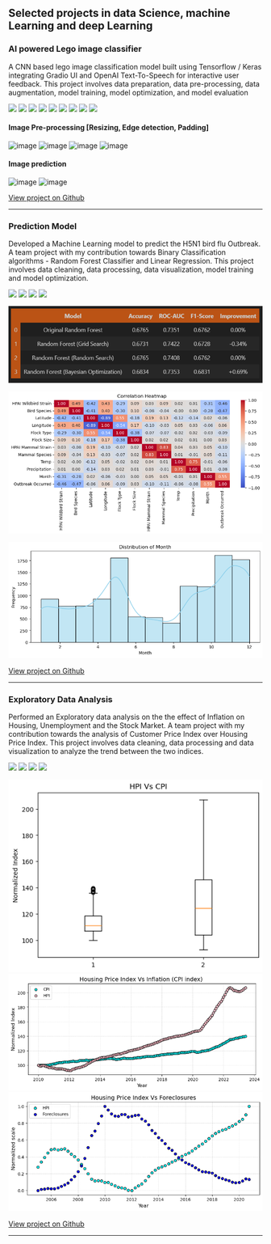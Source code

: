 ## Selected projects in data Science, machine Learning and deep Learning



### AI powered Lego image classifier  
A CNN based lego image classification model built using Tensorflow / Keras integrating Gradio UI and OpenAI Text-To-Speech for interactive user feedback. 
This project involves data preparation, data pre-processing, data augmentation, model training, model optimization, and model evaluation 

[![](https://img.shields.io/badge/TensorFlow-white?logo=TensorFlow)](#) [![](https://img.shields.io/badge/keras-black?logo=keras)](#) [![](https://img.shields.io/badge/Python-white?logo=Python)](#) [![](https://img.shields.io/badge/pandas-black?logo=pandas)](#) [![](https://img.shields.io/badge/scikit-learn-black?logo=scikit-learn)](#) [![](https://img.shields.io/badge/NumPY-blue?logo=NumPY)](#) [![](https://img.shields.io/badge/gradio-white?logo=gradio)](#) [![](https://img.shields.io/badge/OpenAI-black?logo=OpenAI)](#)  [![](https://img.shields.io/badge/OpenCV-black?logo=OpenCV)](#)   


#### Image Pre-processing [Resizing, Edge detection, Padding]

![image](https://github.com/user-attachments/assets/11194b5a-144f-4ac5-af83-abf70c1ff81e)
![image](https://github.com/user-attachments/assets/fe8aa147-d9af-4514-b9b7-becadd5bafc6)
![image](https://github.com/user-attachments/assets/87b1be22-95c9-4fc9-8423-eac1dddf2893)
![image](https://github.com/user-attachments/assets/b3bebc23-b2b4-4efd-bccc-144fd4e496ca)

#### Image prediction

![image](https://github.com/user-attachments/assets/a2bc7128-7184-429e-a678-8d7280206e1d)
![image](https://github.com/user-attachments/assets/98e6d1f3-6885-4d92-8b4f-f46302225517)

[View project on Github](https://github.com/maadhuvijay/Project3-Lego-Classifier)

---

### Prediction Model

Developed a Machine Learning model to predict the H5N1 bird flu Outbreak. A team project with my contribution towards Binary Classification algorithms - Random Forest Classifier and Linear Regression. This project involves data cleaning, data processing, data visualization, model training and model optimization. 

[![](https://img.shields.io/badge/Python-white?logo=Python)](#) [![](https://img.shields.io/badge/pandas-black?logo=pandas)](#) [![](https://img.shields.io/badge/scikit-learn-black?logo=scikit-learn)](#) [![](https://img.shields.io/badge/NumPY-blue?logo=NumPY)](#) 


![image](images/opt_scores.png)

![image](images/hpai_heatmap.png)

![image](https://github.com/MaryPulley/Project_2/raw/main/Data/hpao_month_distribution.png)

[View project on Github](https://github.com/MaryPulley/Project_2)

---

### Exploratory Data Analysis

Performed an Exploratory data analysis on the the effect of Inflation on Housing, Unemployment and the Stock Market. A team project with my contribution towards the analysis of Customer Price Index over Housing Price Index. This project involves data cleaning, data processing and data visualization to analyze the trend between the two indices. 

[![](https://img.shields.io/badge/Python-white?logo=Python)](#) [![](https://img.shields.io/badge/pandas-black?logo=pandas)](#) [![](https://img.shields.io/badge/scikit-learn-black?logo=scikit-learn)](#) [![](https://img.shields.io/badge/NumPY-blue?logo=NumPY)](#) 

![image](images/Boxplot.png)
![image](https://github.com/xraySMULu/the-big-squeeze/raw/master/Resources/content/HPI_Vs_CPI.png)
![image](https://github.com/xraySMULu/the-big-squeeze/raw/master/Resources/content/hpi_foreclosures.png)

[View project on Github](https://github.com/xraySMULu/the-big-squeeze)


---
